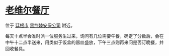 # [老维尔餐厅](../餐饮门店/老维尔餐厅.md)

位于 [廷根市](../地区/廷根市.md) [黑荆棘安保公司](../特殊地点/黑荆棘安保公司.md) 附近。

每天十点半会准时派一位服务生过来，询问有几位需要午餐，确定了分数后，会在中午十二点半送来，用类似于饭盒的器皿盛放，下午三点则再来问是否订晚餐，并回收餐具。


